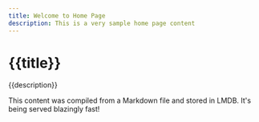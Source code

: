 ```yaml
---
title: Welcome to Home Page
description: This is a very sample home page content
---
```

<h1>{{title}}</h1>
<p>{{description}}</p>
<div>
  This content was compiled from a Markdown file and stored in LMDB.
  It's being served blazingly fast!
</div>
